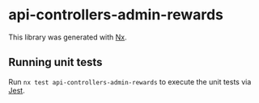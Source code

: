 # api-controllers-admin-rewards

This library was generated with [Nx](https://nx.dev).

## Running unit tests

Run `nx test api-controllers-admin-rewards` to execute the unit tests via [Jest](https://jestjs.io).
